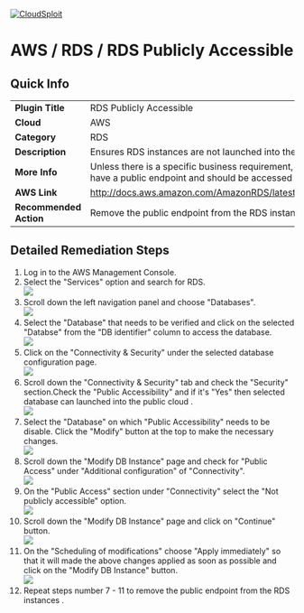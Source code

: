 [![CloudSploit](https://cloudsploit.com/img/logo-new-big-text-100.png "CloudSploit")](https://cloudsploit.com)

# AWS / RDS / RDS Publicly Accessible

## Quick Info

| | |
|-|-|
| **Plugin Title** | RDS Publicly Accessible |
| **Cloud** | AWS |
| **Category** | RDS |
| **Description** | Ensures RDS instances are not launched into the public cloud |
| **More Info** | Unless there is a specific business requirement, RDS instances should not have a public endpoint and should be accessed from within a VPC only. |
| **AWS Link** | http://docs.aws.amazon.com/AmazonRDS/latest/UserGuide/USER_VPC.html |
| **Recommended Action** | Remove the public endpoint from the RDS instance |

## Detailed Remediation Steps
1. Log in to the AWS Management Console.
2. Select the "Services" option and search for RDS. </br> <img src="/resources/aws/rds/rds-publicly-accessible/step2.png"/>
3. Scroll down the left navigation panel and choose "Databases". </br> <img src="/resources/aws/rds/rds-publicly-accessible/step3.png"/>
4. Select the "Database" that needs to be verified and click on the  selected "Databse" from the "DB identifier" column to access the database.</br><img src="/resources/aws/rds/rds-publicly-accessible/step4.png"/>
5. Click on the "Connectivity & Security" under the selected database configuration page.</br><img src="/resources/aws/rds/rds-publicly-accessible/step5.png"/>
6. Scroll down the "Connectivity & Security" tab and check the "Security" section.Check the "Public Accessibility" and if it's "Yes" then selected database can launched into the public cloud .</br><img src="/resources/aws/rds/rds-publicly-accessible/step6.png"/>
7. Select the "Database" on which "Public Accessibility" needs to be disable. Click the "Modify" button at the top to make the necessary changes.</br><img src="/resources/aws/rds/rds-publicly-accessible/step7.png"/>
8. Scroll down the "Modify DB Instance" page and check for "Public Access" under "Additional configuration" of "Connectivity".</br><img src="/resources/aws/rds/rds-publicly-accessible/step8.png"/>
9. On the "Public Access" section under "Connectivity" select the "Not publicly accessible" option.</br><img src="/resources/aws/rds/rds-publicly-accessible/step9.png"/>
10. Scroll down the "Modify DB Instance" page and click on "Continue" button. </br><img src="/resources/aws/rds/rds-publicly-accessible/step10.png"/>
11. On the "Scheduling of modifications" choose "Apply immediately" so that it will made the above changes applied as soon as possible and click on the "Modify DB Instance" button. </br><img src="/resources/aws/rds/rds-publicly-accessible/step11.png"/>
12. Repeat steps number 7 - 11 to remove the public endpoint from the RDS instances .</br>
